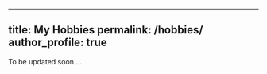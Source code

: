 
---
title: My Hobbies
permalink: /hobbies/
author_profile: true  
---


<!--       #E3FFDE;     <td class="rteright"><img width="130" height="130" alt="" src="manu.JPG" /></td>-->

<!--<h2>LaTeX</h2>
<a href="LaTeX_logo.png"><td class="rteright"><img class="floatright" width="140" height="55" src="LaTeX_logo.png" 
alt="image of latex"></td></a>
<p></p>-->

To be updated soon....

